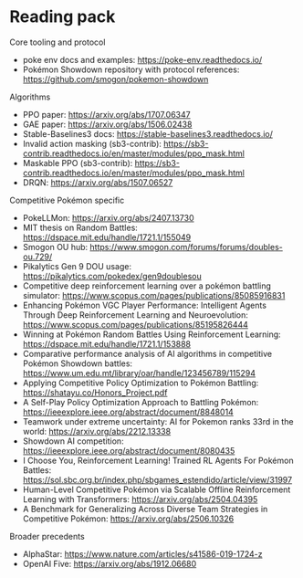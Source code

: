 # Reading pack

Core tooling and protocol
* poke env docs and examples: https://poke-env.readthedocs.io/
* Pokémon Showdown repository with protocol references: https://github.com/smogon/pokemon-showdown

Algorithms
* PPO paper: https://arxiv.org/abs/1707.06347
* GAE paper: https://arxiv.org/abs/1506.02438
* Stable-Baselines3 docs: https://stable-baselines3.readthedocs.io/
* Invalid action masking (sb3-contrib): https://sb3-contrib.readthedocs.io/en/master/modules/ppo_mask.html
* Maskable PPO (sb3-contrib): https://sb3-contrib.readthedocs.io/en/master/modules/ppo_mask.html
* DRQN: https://arxiv.org/abs/1507.06527

Competitive Pokémon specific
* PokeLLMon: https://arxiv.org/abs/2407.13730
* MIT thesis on Random Battles: https://dspace.mit.edu/handle/1721.1/155049
* Smogon OU hub: https://www.smogon.com/forums/forums/doubles-ou.729/
* Pikalytics Gen 9 DOU usage: https://pikalytics.com/pokedex/gen9doublesou
* Competitive deep reinforcement learning over a pokémon battling simulator: https://www.scopus.com/pages/publications/85085916831
* Enhancing Pokémon VGC Player Performance: Intelligent Agents Through Deep Reinforcement Learning and Neuroevolution: https://www.scopus.com/pages/publications/85195826444
* Winning at Pokémon Random Battles Using Reinforcement Learning: https://dspace.mit.edu/handle/1721.1/153888
* Comparative performance analysis of AI algorithms in competitive Pokémon Showdown battles: https://www.um.edu.mt/library/oar/handle/123456789/115294
* Applying Competitive Policy Optimization to Pokémon Battling: https://shatayu.co/Honors_Project.pdf
* A Self-Play Policy Optimization Approach to Battling Pokémon: https://ieeexplore.ieee.org/abstract/document/8848014
* Teamwork under extreme uncertainty: AI for Pokemon ranks 33rd in the world: https://arxiv.org/abs/2212.13338
* Showdown AI competition: https://ieeexplore.ieee.org/abstract/document/8080435
* I Choose You, Reinforcement Learning! Trained RL Agents For Pokémon Battles: https://sol.sbc.org.br/index.php/sbgames_estendido/article/view/31997
* Human-Level Competitive Pokémon via Scalable Offline Reinforcement Learning with Transformers: https://arxiv.org/abs/2504.04395
* A Benchmark for Generalizing Across Diverse Team Strategies in Competitive Pokémon: https://arxiv.org/abs/2506.10326





Broader precedents
* AlphaStar: https://www.nature.com/articles/s41586-019-1724-z
* OpenAI Five: https://arxiv.org/abs/1912.06680
